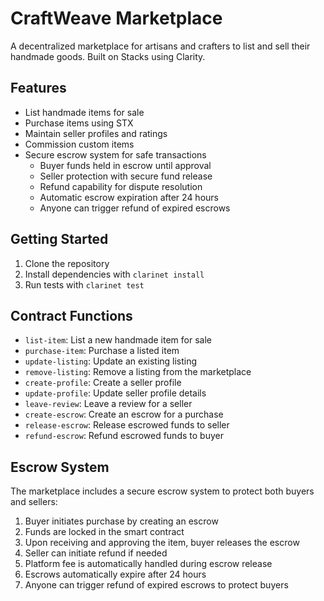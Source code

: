 # CraftWeave Marketplace

A decentralized marketplace for artisans and crafters to list and sell their handmade goods. Built on Stacks using Clarity.

## Features
- List handmade items for sale
- Purchase items using STX
- Maintain seller profiles and ratings
- Commission custom items
- Secure escrow system for safe transactions
  - Buyer funds held in escrow until approval
  - Seller protection with secure fund release
  - Refund capability for dispute resolution
  - Automatic escrow expiration after 24 hours
  - Anyone can trigger refund of expired escrows

## Getting Started
1. Clone the repository
2. Install dependencies with `clarinet install`
3. Run tests with `clarinet test`

## Contract Functions
- `list-item`: List a new handmade item for sale
- `purchase-item`: Purchase a listed item
- `update-listing`: Update an existing listing
- `remove-listing`: Remove a listing from the marketplace
- `create-profile`: Create a seller profile
- `update-profile`: Update seller profile details
- `leave-review`: Leave a review for a seller
- `create-escrow`: Create an escrow for a purchase
- `release-escrow`: Release escrowed funds to seller
- `refund-escrow`: Refund escrowed funds to buyer

## Escrow System
The marketplace includes a secure escrow system to protect both buyers and sellers:

1. Buyer initiates purchase by creating an escrow
2. Funds are locked in the smart contract
3. Upon receiving and approving the item, buyer releases the escrow
4. Seller can initiate refund if needed
5. Platform fee is automatically handled during escrow release
6. Escrows automatically expire after 24 hours
7. Anyone can trigger refund of expired escrows to protect buyers
